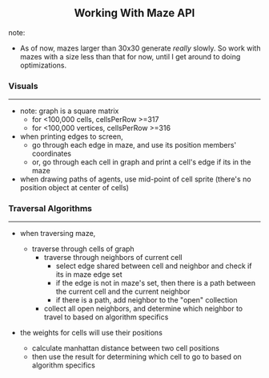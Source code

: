 <h2 style="text-align: center"> <b> Working With Maze API </b> </h2>

note: 
- As of now, mazes larger than 30x30 generate _really_ slowly. So work with mazes with a size less than that for now, until I get around to doing optimizations.

### Visuals
---
- note: graph is a square matrix
	- for <100,000 cells, cellsPerRow >=317
	- for <100,000 vertices, cellsPerRow >=316
- when printing edges to screen,  
    - go through each edge in maze, and use its position members' coordinates  
    - or, go through each cell in graph and print a cell's edge if its in the maze
- when drawing paths of agents, use mid-point of cell sprite (there's no position object at center of cells)

### Traversal Algorithms
---
- when traversing maze,  
	- traverse through cells of graph  
		- traverse through neighbors of current cell
			- select edge shared between cell and neighbor and check if its in maze edge set  
			- if the edge is not in maze's set, then there is a path between the current cell and the current neighbor
			- if there is a path, add neighbor to the "open" collection
		- collect all open neighbors, and determine which neighbor to travel to based on algorithm specifics

- the weights for cells will use their positions
	- calculate manhattan distance between two cell positions
	- then use the result for determining which cell to go to based on algorithm specifics